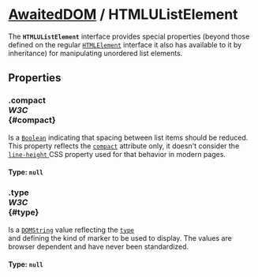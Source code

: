 # [AwaitedDOM](/docs/basic-interfaces/awaited-dom) <span>/</span> HTMLUListElement

<div class='overview'>The <strong><code>HTMLUListElement</code></strong> interface provides special properties (beyond those defined on the regular <a href="/en-US/docs/Web/API/HTMLElement" title="The HTMLElement interface represents any HTML element. Some elements directly implement this interface, while others implement it via an interface that inherits it."><code>HTMLElement</code></a> interface it also has available to it by inheritance) for manipulating unordered list elements.</div>

## Properties

### .compact <div class="specs"><i>W3C</i></div> {#compact}

Is a <a href="/en-US/docs/Web/API/Boolean" title="REDIRECT Boolean [en-US]"><code>Boolean</code></a> indicating that spacing between list items should be reduced. This property reflects the <code><a href="/en-US/docs/Web/HTML/Element/ul#attr-compact">compact</a></code> attribute only, it doesn't consider the <a href="/en-US/docs/Web/CSS/line-height" title="The line-height CSS property sets the height of a line box. It's commonly used to set the distance between lines of text."><code>line-height</code>
</a> CSS property used for that behavior in modern pages.

#### **Type**: `null`

### .type <div class="specs"><i>W3C</i></div> {#type}

Is a <a href="/en-US/docs/Web/API/DOMString" title="DOMString is a UTF-16 String. As JavaScript already uses such strings, DOMString is mapped directly to a String."><code>DOMString</code></a> value reflecting the <code><a href="/en-US/docs/Web/HTML/Element/ul#attr-type">type</a>
</code> and defining the kind of marker to be used to display. The values are browser dependent and have never been standardized.

#### **Type**: `null`
